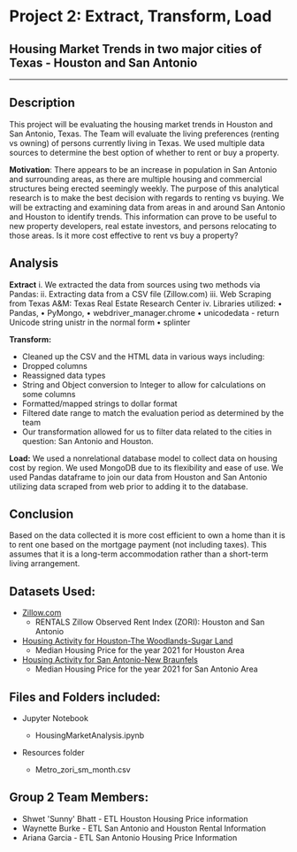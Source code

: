 # Project 2: Extract, Transform, Load 
## Housing Market Trends in two major cities of Texas - Houston and San Antonio
---
## Description
This project will be evaluating the housing market trends in Houston and San Antonio, Texas. The Team will evaluate the living preferences (renting vs owning) of persons currently living in Texas. We used multiple data sources to determine the best option of whether to rent or buy a property.

**Motivation**:
There appears to be an increase in population in San Antonio and surrounding areas, as there are multiple housing and commercial structures being erected seemingly weekly. The purpose of this analytical research is to make the best decision with regards to renting vs buying. 
We will be extracting and examining data from areas in and around San Antonio and Houston to identify trends. This information can prove to be useful to new property developers, real estate investors, and persons relocating to those areas.
Is it more cost effective to rent vs buy a property?

## Analysis
**Extract**
i.	We extracted the data from sources using two methods via Pandas:
ii.	Extracting data from a CSV file (Zillow.com)
iii.	Web Scraping from Texas A&M: Texas Real Estate Research Center
iv.	Libraries utilized: 
•	Pandas, 
•	PyMongo, 
•	webdriver_manager.chrome
•	unicodedata - return Unicode string unistr in the normal form
•	splinter

**Transform:**
* Cleaned up the CSV and the HTML data in various ways including:
* Dropped columns
* Reassigned data types 
* String and Object conversion to Integer to allow for calculations on some columns
* Formatted/mapped strings to dollar format
* Filtered date range to match the evaluation period as determined by the team
* Our transformation allowed for us to filter data related to the cities in question: San Antonio and Houston.

**Load:**
We used a nonrelational database model to collect data on housing cost by region. We used MongoDB due to its flexibility and ease of use. We used Pandas dataframe to join our data from Houston and San Antonio utilizing data scraped from web prior to adding it to the database.

## Conclusion
Based on the data collected it is more cost efficient to own a home than it is to rent one based on the mortgage payment (not including taxes). This assumes that it is a long-term accommodation rather than a short-term living arrangement.

## Datasets Used:
* <a href="https://www.zillow.com/research/data/"> Zillow.com</a>
  * RENTALS Zillow Observed Rent Index (ZORI): Houston and San Antonio
* <a href="https://www.recenter.tamu.edu/data/housing-activity/#!/activity/MSA/Houston-The_Woodlands-Sugar_Land">Housing Activity for Houston-The Woodlands-Sugar Land</a>
  * Median Housing Price for the year 2021 for Houston Area
* <a href="https://www.recenter.tamu.edu/data/housing-activity/#!/activity/MSA/San_Antonio-New_Braunfels">Housing Activity for San Antonio-New Braunfels</a>
  * Median Housing Price for the year 2021 for San Antonio Area

## Files and Folders included:
* Jupyter Notebook 
  * HousingMarketAnalysis.ipynb
  
* Resources folder
  * Metro_zori_sm_month.csv

## Group 2 Team Members:
* Shwet 'Sunny' Bhatt - ETL Houston Housing Price information
* Waynette Burke - ETL San Antonio and Houston Rental Information
* Ariana Garcia - ETL San Antonio Housing Price Information
